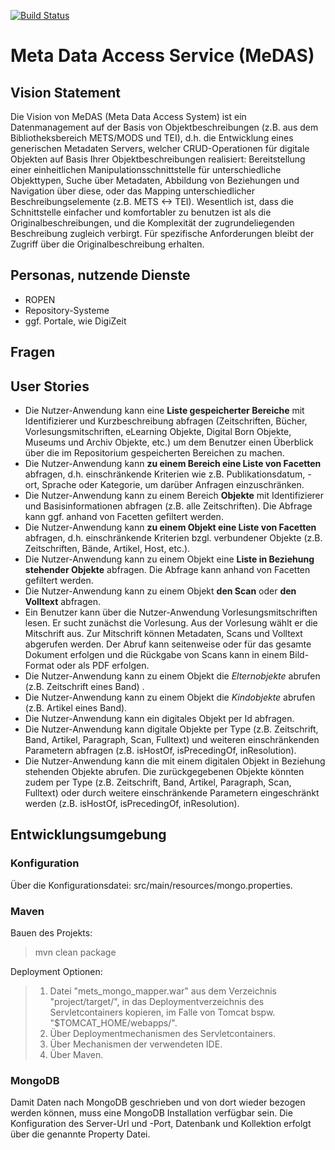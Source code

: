 [![Build Status](https://travis-ci.org/subugoe/Meta-Data-Access-Service.svg?branch=master)](https://travis-ci.org/subugoe/Meta-Data-Access-Service)

# Meta Data Access Service (MeDAS)

## Vision Statement

Die Vision von MeDAS (Meta Data Access System) ist ein Datenmanagement auf der Basis von Objektbeschreibungen (z.B. aus dem Bibliotheksbereich METS/MODS und TEI), d.h. die Entwicklung eines generischen Metadaten Servers, welcher CRUD-Operationen für digitale Objekten auf Basis Ihrer Objektbeschreibungen realisiert: Bereitstellung einer einheitlichen Manipulationsschnittstelle für unterschiedliche Objekttypen, Suche über Metadaten, Abbildung von Beziehungen und Navigation über diese, oder das Mapping unterschiedlicher Beschreibungselemente (z.B. METS <-> TEI). Wesentlich ist, dass die Schnittstelle einfacher und komfortabler zu benutzen ist als die Originalbeschreibungen, und die Komplexität der zugrundeliegenden Beschreibung zugleich verbirgt. Für spezifische Anforderungen bleibt der Zugriff über die Originalbeschreibung erhalten. 



## Personas, nutzende Dienste
* ROPEN
* Repository-Systeme
* ggf. Portale, wie DigiZeit



## Fragen


## User Stories

* Die Nutzer-Anwendung kann eine **Liste gespeicherter Bereiche** mit Identifizierer und Kurzbeschreibung abfragen (Zeitschriften, Bücher, Vorlesungsmitschriften, eLearning Objekte, Digital Born Objekte, Museums und Archiv Objekte, etc.) um dem Benutzer einen Überblick über die im Repositorium gespeicherten Bereichen zu machen.
* Die Nutzer-Anwendung kann **zu einem Bereich eine Liste von Facetten** abfragen, d.h. einschränkende Kriterien wie z.B. Publikationsdatum, -ort, Sprache oder Kategorie, um darüber Anfragen einzuschränken.
* Die Nutzer-Anwendung kann zu einem Bereich **Objekte** mit Identifizierer und Basisinformationen abfragen (z.B. alle Zeitschriften). Die Abfrage kann ggf. anhand von Facetten gefiltert werden.
* Die Nutzer-Anwendung kann **zu einem Objekt eine Liste von Facetten** abfragen, d.h. einschränkende Kriterien bzgl. verbundener Objekte (z.B. Zeitschriften, Bände, Artikel, Host, etc.).
* Die Nutzer-Anwendung kann zu einem Objekt eine **Liste in Beziehung stehender Objekte** abfragen. Die Abfrage kann anhand von Facetten gefiltert werden.
* Die Nutzer-Anwendung kann zu einem Objekt **den Scan** oder **den Volltext** abfragen.
* Ein Benutzer kann über die Nutzer-Anwendung Vorlesungsmitschriften lesen. Er sucht zunächst die Vorlesung. Aus der Vorlesung wählt er die Mitschrift aus. Zur Mitschrift können Metadaten, Scans und Volltext abgerufen werden. Der Abruf kann seitenweise oder für das gesamte Dokument erfolgen und die Rückgabe von Scans kann in einem Bild-Format oder als PDF erfolgen. 
* Die Nutzer-Anwendung kann zu einem Objekt die *Elternobjekte* abrufen (z.B. Zeitschrift eines Band) .
* Die Nutzer-Anwendung kann zu einem Objekt die *Kindobjekte* abrufen (z.B. Artikel eines Band).
* Die Nutzer-Anwendung kann ein digitales Objekt per Id abfragen.
* Die Nutzer-Anwendung kann digitale Objekte per Type (z.B. Zeitschrift, Band, Artikel, Paragraph, Scan, Fulltext) und weiteren einschränkenden Parametern abfragen (z.B. isHostOf, isPrecedingOf, inResolution).
* Die Nutzer-Anwendung kann die mit einem digitalen Objekt in Beziehung stehenden Objekte abrufen. Die zurückgegebenen Objekte könnten zudem per Type (z.B. Zeitschrift, Band, Artikel, Paragraph, Scan, Fulltext) oder durch weitere einschränkende Parametern eingeschränkt werden (z.B. isHostOf, isPrecedingOf, inResolution).

## Entwicklungsumgebung
### Konfiguration
Über die Konfigurationsdatei: src/main/resources/mongo.properties.

### Maven
Bauen des Projekts:
>mvn clean package

Deployment Optionen:
>1. Datei "mets_mongo_mapper.war" aus dem Verzeichnis "project/target/", in das Deploymentverzeichnis des Servletcontainers kopieren, im Falle von Tomcat bspw. "$TOMCAT_HOME/webapps/".
>2. Über Deploymentmechanismen des Servletcontainers.
>3. Über Mechanismen der verwendeten IDE.
>4. Über Maven.

### MongoDB
Damit Daten nach MongoDB geschrieben und von dort wieder bezogen werden können, muss eine MongoDB Installation verfügbar sein. Die Konfiguration des Server-Url und -Port, Datenbank und Kollektion erfolgt über die genannte Property Datei.

